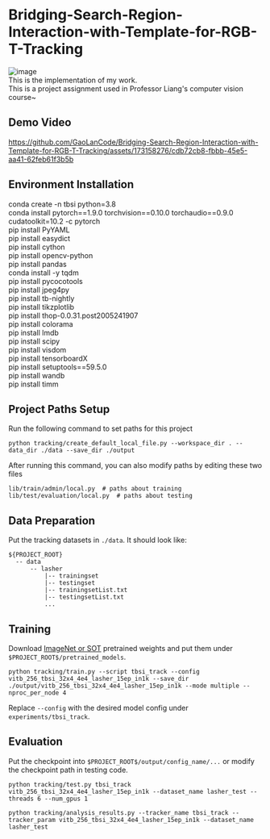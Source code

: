 # Bridging-Search-Region-Interaction-with-Template-for-RGB-T-Tracking
![image](https://github.com/GaoLanCode/Bridging-Search-Region-Interaction-with-Template-for-RGB-T-Tracking/assets/173158276/a6c84d5a-065d-4b1e-8c19-e77098eef531)  
This is the implementation of my work.    
This is a project assignment used in Professor Liang's computer vision course~  
## Demo Video


https://github.com/GaoLanCode/Bridging-Search-Region-Interaction-with-Template-for-RGB-T-Tracking/assets/173158276/cdb72cb8-fbbb-45e5-aa41-62feb61f3b5b


## Environment Installation
conda create -n tbsi python=3.8  
conda install pytorch==1.9.0 torchvision==0.10.0 torchaudio==0.9.0 cudatoolkit=10.2 -c pytorch  
pip install PyYAML    
pip install easydict  
pip install cython  
pip install opencv-python  
pip install pandas  
conda install -y tqdm  
pip install pycocotools  
pip install jpeg4py  
pip install tb-nightly  
pip install tikzplotlib  
pip install thop-0.0.31.post2005241907  
pip install colorama  
pip install lmdb  
pip install scipy  
pip install visdom  
pip install tensorboardX  
pip install setuptools==59.5.0  
pip install wandb  
pip install timm  
## Project Paths Setup
Run the following command to set paths for this project
```
python tracking/create_default_local_file.py --workspace_dir . --data_dir ./data --save_dir ./output
```
After running this command, you can also modify paths by editing these two files
```
lib/train/admin/local.py  # paths about training
lib/test/evaluation/local.py  # paths about testing
```

## Data Preparation
Put the tracking datasets in `./data`. It should look like:
```
${PROJECT_ROOT}
  -- data
      -- lasher
          |-- trainingset
          |-- testingset
          |-- trainingsetList.txt
          |-- testingsetList.txt
          ...
```

## Training
Download [ImageNet or SOT](https://pan.baidu.com/s/1U42J6b3g1htma0OvmXRQCw?pwd=at5b) pretrained weights and put them under `$PROJECT_ROOT$/pretrained_models`.

```
python tracking/train.py --script tbsi_track --config vitb_256_tbsi_32x4_4e4_lasher_15ep_in1k --save_dir ./output/vitb_256_tbsi_32x4_4e4_lasher_15ep_in1k --mode multiple --nproc_per_node 4
```

Replace `--config` with the desired model config under `experiments/tbsi_track`.

## Evaluation
Put the checkpoint into `$PROJECT_ROOT$/output/config_name/...` or modify the checkpoint path in testing code.

```
python tracking/test.py tbsi_track vitb_256_tbsi_32x4_4e4_lasher_15ep_in1k --dataset_name lasher_test --threads 6 --num_gpus 1

python tracking/analysis_results.py --tracker_name tbsi_track --tracker_param vitb_256_tbsi_32x4_4e4_lasher_15ep_in1k --dataset_name lasher_test
```
